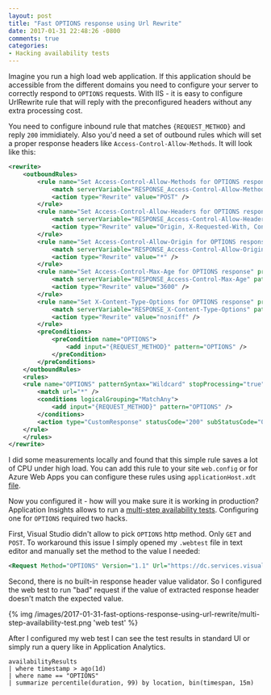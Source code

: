 ```yaml
---
layout: post
title: "Fast OPTIONS response using Url Rewrite"
date: 2017-01-31 22:48:26 -0800
comments: true
categories: 
- Hacking availability tests 
---
```

Imagine you run a high load web application. If this application should be accessible from the different domains you need to configure your server to correctly respond to `OPTIONS` requests. With IIS - it is easy to configure UrlRewrite rule that will reply with the preconfigured headers without any extra processing cost.

You need to configure inbound rule that matches `{REQUEST_METHOD}` and reply `200` immidiately. Also you'd need a set of outbound rules which will set a proper response headers like `Access-Control-Allow-Methods`. It will look like this:

``` xml
<rewrite>
    <outboundRules>
        <rule name="Set Access-Control-Allow-Methods for OPTIONS response" preCondition="OPTIONS" patternSyntax="Wildcard">
            <match serverVariable="RESPONSE_Access-Control-Allow-Methods" pattern="*" negate="false" />
            <action type="Rewrite" value="POST" />
        </rule>
        <rule name="Set Access-Control-Allow-Headers for OPTIONS response" preCondition="OPTIONS" patternSyntax="Wildcard">
            <match serverVariable="RESPONSE_Access-Control-Allow-Headers" pattern="*" negate="false" />
            <action type="Rewrite" value="Origin, X-Requested-With, Content-Name, Content-Type, Accept" />
        </rule>
        <rule name="Set Access-Control-Allow-Origin for OPTIONS response" preCondition="OPTIONS" patternSyntax="Wildcard">
            <match serverVariable="RESPONSE_Access-Control-Allow-Origin" pattern="*" negate="false" />
            <action type="Rewrite" value="*" />
        </rule>
        <rule name="Set Access-Control-Max-Age for OPTIONS response" preCondition="OPTIONS" patternSyntax="Wildcard">
            <match serverVariable="RESPONSE_Access-Control-Max-Age" pattern="*" negate="false" />
            <action type="Rewrite" value="3600" />
        </rule>
        <rule name="Set X-Content-Type-Options for OPTIONS response" preCondition="OPTIONS" patternSyntax="Wildcard">
            <match serverVariable="RESPONSE_X-Content-Type-Options" pattern="*" negate="false" />
            <action type="Rewrite" value="nosniff" />
        </rule>
        <preConditions>
            <preCondition name="OPTIONS">
                <add input="{REQUEST_METHOD}" pattern="OPTIONS" />
            </preCondition>
        </preConditions>
    </outboundRules>
    <rules>
    <rule name="OPTIONS" patternSyntax="Wildcard" stopProcessing="true">
        <match url="*" />
        <conditions logicalGrouping="MatchAny">
            <add input="{REQUEST_METHOD}" pattern="OPTIONS" />
        </conditions>
        <action type="CustomResponse" statusCode="200" subStatusCode="0" statusReason="OK" statusDescription="OK" />
    </rule>
    </rules>
</rewrite>
```

I did some measurements locally and found that this simple rule saves a lot of CPU under high load. You can add this rule to your site `web.config` or for Azure Web Apps you can configure these rules using `applicationHost.xdt` [file](https://github.com/projectkudu/kudu/wiki/Xdt-transform-samples#add-a-rewrite-rule).

Now you configured it - how will you make sure it is working in production? Application Insights allows to run a [multi-step availability tests](https://docs.microsoft.com/en-us/azure/application-insights/app-insights-monitor-web-app-availability#multi-step-web-tests). Configuring one for `OPTIONS` required two hacks.

First, Visual Studio didn't allow to pick `OPTIONS` http method. Only `GET` and `POST`. To workaround this issue I simply opened my `.webtest` file in text editor and manually set the method to the value I needed:

``` xml
<Request Method="OPTIONS" Version="1.1" Url="https://dc.services.visualstudio.com/v2/track"..
```

Second, there is no built-in response header value validator. So I configured the web test to run "bad" request if the value of extracted response header doesn't match the expected value.

{% img /images/2017-01-31-fast-options-response-using-url-rewrite/multi-step-availability-test.png 'web test' %}

After I configured my web test I can see the test results in standard UI or simply run a query like in Application Analytics.

```
availabilityResults
| where timestamp > ago(1d)
| where name == "OPTIONS"
| summarize percentile(duration, 99) by location, bin(timespan, 15m)
```